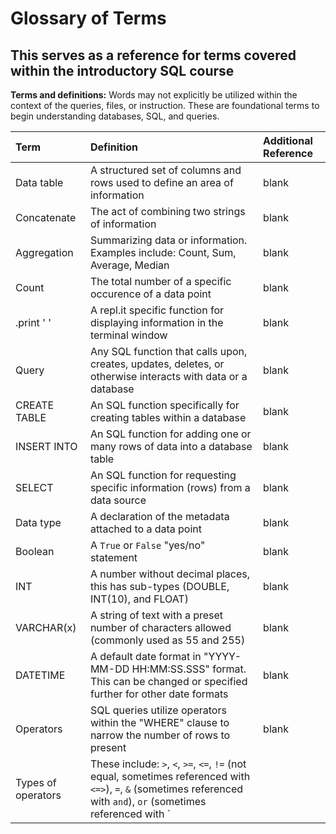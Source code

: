 # Glossary of Terms
## This serves as a reference for terms covered within the introductory SQL course

**Terms and definitions:**
Words may not explicitly be utilized within the context of the queries, files, or instruction. These are foundational terms to begin understanding databases, SQL, and queries.

|Term | Definition | Additional Reference |
| :--- | :---------- | :-------------------- |
| Data table | A structured set of columns and rows used to define an area of information | blank |
| Concatenate | The act of combining two strings of information | blank |
| Aggregation | Summarizing data or information. Examples include: Count, Sum, Average, Median | blank |
| Count | The total number of a specific occurence of a data point | blank |
| .print ' ' | A repl.it specific function for displaying information in the terminal window | blank |
| Query | Any SQL function that calls upon, creates, updates, deletes, or otherwise interacts with data or a database | blank |
| CREATE TABLE | An SQL function specifically for creating tables within a database | blank |
| INSERT INTO | An SQL function for adding one or many rows of data into a database table | blank |
| SELECT | An SQL function for requesting specific information (rows) from a data source | blank |
| Data type | A declaration of the metadata attached to a data point | blank |
| Boolean | A `True` or `False` "yes/no" statement | blank |
| INT | A number without decimal places, this has sub-types (DOUBLE, INT(10), and FLOAT) | blank |
| VARCHAR(x) | A string of text with a preset number of characters allowed (commonly used as 55 and 255) | blank |
| DATETIME | A default date format in "YYYY-MM-DD HH:MM:SS.SSS" format. This can be changed or specified further for other date formats | blank |
| Operators | SQL queries utilize operators within the "WHERE" clause to narrow the number of rows to present | blank |
| Types of operators | These include: `>`, `<`, `>=`, `<=`, `!=` (not equal, sometimes referenced with `<=>`), `=`, `&` (sometimes referenced with `and`), `or` (sometimes referenced with `||` ), `NULL` (blank), `NOT NULL` (not blank) | blank |

